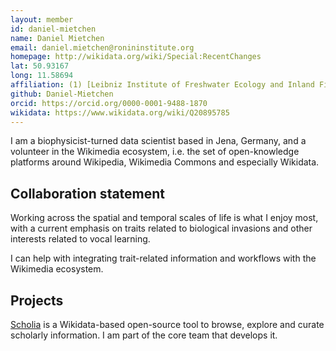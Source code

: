 ```yaml
---
layout: member
id: daniel-mietchen
name: Daniel Mietchen
email: daniel.mietchen@ronininstitute.org
homepage: http://wikidata.org/wiki/Special:RecentChanges
lat: 50.93167
long: 11.58694
affiliation: (1) [Leibniz Institute of Freshwater Ecology and Inland Fisheries](https://www.igb-berlin.de/en), (2) [Ronin Institute for Independent Scholarship](https://ronininstitute.org/), (3) [Institute for Globally Distributed Open Research and Education (IGDORE)](https://igdore.org/), (4) [Free University Berlin](https://www.fu-berlin.de/)
github: Daniel-Mietchen
orcid: https://orcid.org/0000-0001-9488-1870
wikidata: https://www.wikidata.org/wiki/Q20895785
---
```


I am a biophysicist-turned data scientist based in Jena, Germany, and a volunteer in the Wikimedia ecosystem, i.e. the set of open-knowledge platforms around Wikipedia, Wikimedia Commons and especially Wikidata.

## Collaboration statement

Working across the spatial and temporal scales of life is what I enjoy most, with a current emphasis on traits related to biological invasions and other interests related to vocal learning.

I can help with integrating trait-related information and workflows with the Wikimedia ecosystem.

## Projects

[Scholia](https://scholia.toolforge.org/) is a Wikidata-based open-source tool to browse, explore and curate scholarly information. I am part of the core team that develops it.
